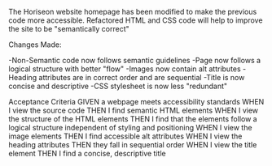 The Horiseon website homepage has been modified to make the previous code more accessible.
Refactored HTML and CSS code will help to improve the site to be "semantically correct"


Changes Made:

-Non-Semantic code now follows semantic guidelines
-Page now follows a logical structure with better "flow"
-Images now contain alt attributes
-Heading attributes are in correct order and are sequential
-Title is now concise and descriptive
-CSS stylesheet is now less "redundant" 





Acceptance Criteria
GIVEN a webpage meets accessibility standards
WHEN I view the source code
THEN I find semantic HTML elements
WHEN I view the structure of the HTML elements
THEN I find that the elements follow a logical structure independent of styling and positioning
WHEN I view the image elements
THEN I find accessible alt attributes
WHEN I view the heading attributes
THEN they fall in sequential order
WHEN I view the title element
THEN I find a concise, descriptive title


